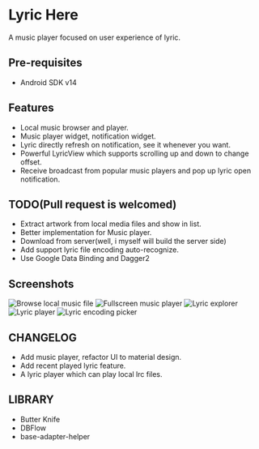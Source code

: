 Lyric Here
==========
A music player focused on user experience of lyric.

Pre-requisites
--------------

- Android SDK v14

Features
-----------

- Local music browser and player.
- Music player widget, notification widget.
- Lyric directly refresh on notification, see it whenever you want.
- Powerful LyricView which supports scrolling up and down to change offset.
- Receive broadcast from popular music players and pop up lyric open notification.

TODO(Pull request is welcomed)
------------------------------

- Extract artwork from local media files and show in list.
- Better implementation for Music player.
- Download from server(well, i myself will build the server side)
- Add support lyric file encoding auto-recognize.
- Use Google Data Binding and Dagger2

Screenshots
-----------

![Browse local music file](screenshots/Screenshot_2015-03-20-17-07-26.jpg "Browse local music file")
![Fullscreen music player](screenshots/Screenshot_2015-03-20-17-07-30.jpg "Fullscreen music player")
![Lyric explorer](screenshots/Screenshot_2015-03-20-17-09-38.jpg "Lyric explorer")
![Lyric player](screenshots/Screenshot_2015-03-20-17-11-09.jpg "Lyric player")
![Lyric encoding picker](screenshots/Screenshot_2015-03-20-17-11-28.jpg "Lyric encoding picker")

CHANGELOG
-------

- Add music player, refactor UI to material design.
- Add recent played lyric feature.
- A lyric player which can play local lrc files.

LIBRARY
-------

- Butter Knife
- DBFlow
- base-adapter-helper